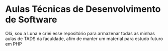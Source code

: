 # Aulas Técnicas de Desenvolvimento de Software

Olá, sou a Luna e criei esse repositório para armazenar todas as minhas aulas de TADS da faculdade, afim de manter um material para estudo futuro em PHP
